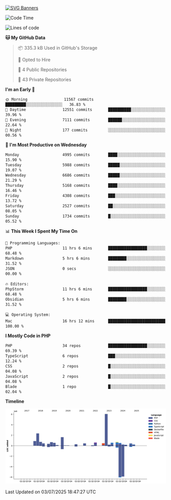 [![SVG Banners](https://svg-banners.vercel.app/api?type=glitch&text1=Gere_Lajos%F0%9F%92%BB&width=800&height=400)](https://github.com/Akshay090/svg-banners)

<!--START_SECTION:waka-->
![Code Time](http://img.shields.io/badge/Code%20Time-2%2C642%20hrs%2034%20mins-blue)

![Lines of code](https://img.shields.io/badge/From%20Hello%20World%20I%27ve%20Written-18.4%20million%20lines%20of%20code-blue)

**🐱 My GitHub Data** 

> 📦 335.3 kB Used in GitHub's Storage 
 > 
> 💼 Opted to Hire
 > 
> 📜 4 Public Repositories 
 > 
> 🔑 43 Private Repositories 
 > 
**I'm an Early 🐤** 

```text
🌞 Morning                11567 commits       █████████░░░░░░░░░░░░░░░░   36.83 % 
🌆 Daytime                12551 commits       ██████████░░░░░░░░░░░░░░░   39.96 % 
🌃 Evening                7111 commits        ██████░░░░░░░░░░░░░░░░░░░   22.64 % 
🌙 Night                  177 commits         ░░░░░░░░░░░░░░░░░░░░░░░░░   00.56 % 
```
📅 **I'm Most Productive on Wednesday** 

```text
Monday                   4995 commits        ████░░░░░░░░░░░░░░░░░░░░░   15.90 % 
Tuesday                  5988 commits        █████░░░░░░░░░░░░░░░░░░░░   19.07 % 
Wednesday                6686 commits        █████░░░░░░░░░░░░░░░░░░░░   21.29 % 
Thursday                 5168 commits        ████░░░░░░░░░░░░░░░░░░░░░   16.46 % 
Friday                   4308 commits        ███░░░░░░░░░░░░░░░░░░░░░░   13.72 % 
Saturday                 2527 commits        ██░░░░░░░░░░░░░░░░░░░░░░░   08.05 % 
Sunday                   1734 commits        █░░░░░░░░░░░░░░░░░░░░░░░░   05.52 % 
```


📊 **This Week I Spent My Time On** 

```text
💬 Programming Languages: 
PHP                      11 hrs 6 mins       █████████████████░░░░░░░░   68.48 % 
Markdown                 5 hrs 6 mins        ████████░░░░░░░░░░░░░░░░░   31.52 % 
JSON                     0 secs              ░░░░░░░░░░░░░░░░░░░░░░░░░   00.00 % 

🔥 Editors: 
PhpStorm                 11 hrs 6 mins       █████████████████░░░░░░░░   68.48 % 
Obsidian                 5 hrs 6 mins        ████████░░░░░░░░░░░░░░░░░   31.52 % 

💻 Operating System: 
Mac                      16 hrs 12 mins      █████████████████████████   100.00 % 
```

**I Mostly Code in PHP** 

```text
PHP                      34 repos            █████████████████░░░░░░░░   69.39 % 
TypeScript               6 repos             ███░░░░░░░░░░░░░░░░░░░░░░   12.24 % 
CSS                      2 repos             █░░░░░░░░░░░░░░░░░░░░░░░░   04.08 % 
JavaScript               2 repos             █░░░░░░░░░░░░░░░░░░░░░░░░   04.08 % 
Blade                    1 repo              █░░░░░░░░░░░░░░░░░░░░░░░░   02.04 % 
```



**Timeline**

![Lines of Code chart](https://raw.githubusercontent.com/gere-lajos/gere-lajos/main/assets/bar_graph.png)


 Last Updated on 03/07/2025 18:47:27 UTC
<!--END_SECTION:waka-->
